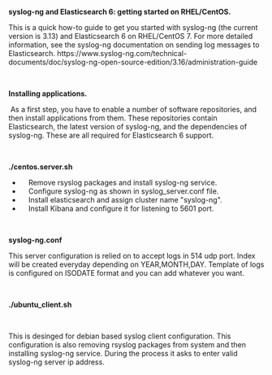 <p><strong>syslog-ng and Elasticsearch 6: getting started on RHEL/CentOS.</strong></p>
<p>This is a quick how-to guide to get you started with syslog-ng (the current version is 3.13) and Elasticsearch 6 on RHEL/CentOS 7. For more detailed information, see the syslog-ng documentation on sending log messages to Elasticsearch. https://www.syslog-ng.com/technical-documents/doc/syslog-ng-open-source-edition/3.16/administration-guide</p>
<p>&nbsp;</p>
<p><strong>Installing applications.</strong></p>
<p>&nbsp;As a first step, you have to enable a number of software repositories, and then install applications from them. These repositories contain Elasticsearch, the latest version of syslog-ng, and the dependencies of syslog-ng. These are all required for Elasticsearch 6 support.</p>
<p>&nbsp;</p>
<p><strong>./centos.server.sh</strong></p>
<ul>
<li>&nbsp;&nbsp;&nbsp; Remove rsyslog packages and install syslog-ng service.</li>
<li>&nbsp;&nbsp;&nbsp; Configure syslog-ng as shown in syslog_server.conf file.</li>
<li>&nbsp;&nbsp;&nbsp; Install elasticsearch and assign cluster name "syslog-ng".</li>
<li>&nbsp;&nbsp;&nbsp; Install Kibana and configure it for listening to 5601 port.</li>
</ul>
<p>&nbsp;</p>
<p><strong>syslog-ng.conf</strong></p>
<p>This server configuration is relied on to accept logs in 514 udp port. Index will be created everyday depending on YEAR,MONTH,DAY. Template of logs is configured on ISODATE format and you can add whatever you want.</p>
<p><strong>&nbsp;</strong></p>
<p><strong>./ubuntu_client.sh</strong></p>
<p>&nbsp;</p>
<p>This is desinged for debian based syslog client configuration. This configuration is also removing rsyslog packages from system and then installing syslog-ng service. During the process it asks to enter valid syslog-ng server ip address.</p>
